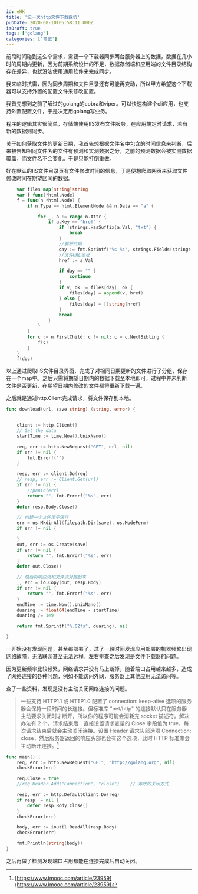 ```yaml
---
id: eHK
title: '记一次http文件下载踩坑'
pubDate: 2020-08-10T05:58:11.000Z
isDraft: true
tags: ['golang']
categories: ['笔记']
---
```


前段时间碰到这么个需求，需要一个下载器同步两台服务器上的数据，数据在几小时的周期内更新，因为前期系统设计的不足，数据存储端和应用端的文件目录结构存在差异，也就没法使用通用软件来完成同步。

我来临时抗雷，因为同步周期和文件目录还有可能再变动，所以甲方希望这个下载器可以支持外置的配置文件来修改配置。

我首先想到之前了解过的golang的cobra和viper。可以快速构建个cli应用，也支持外置配置文件，于是决定用golang写业务。

程序的逻辑其实很简单，存储端使用IIS发布文件服务，在应用端定时请求，若有新的数据则同步。

关于如何获取文件的更新日期，我首先想根据文件名中包含的时间信息来判断，后来被告知相同文件名的文件有预测和实测数据之分，之前的预测数据会被实测数据覆盖，而文件名不会变化。于是只能打倒重做。

好在默认的IIS文件目录页有文件修改时间的信息，于是便想爬取网页来获取文件修改时间在期望区间的数据。

```go
	var files map[string]string
	var f func(*html.Node)
	f = func(n *html.Node) {
		if n.Type == html.ElementNode && n.Data == "a" {

			for _, a := range n.Attr {
				if a.Key == "href" {
					if !strings.HasSuffix(a.Val, "txt") {
						break
					}
					//解析日期
					day := fmt.Sprintf("%s %s", strings.Fields(strings.TrimSpace(n.PrevSibling.Data))[0], strings.Fields(strings.TrimSpace(n.PrevSibling.Data))[1])
					//文件URL地址
					href := a.Val

					if day == "" {
						continue
					}
					if v, ok := files[day]; ok {
						files[day] = append(v, href)
					} else {
						files[day] = []string{href}
					}
					break
				}
			}
		}
		for c := n.FirstChild; c != nil; c = c.NextSibling {
			f(c)
		}
	}
	f(doc)
```

以上通过爬取IIS文件目录界面，完成了对相同日期更新的文件进行了分组，保存在一个map中。之后只需将期望日期内的数据下载至本地即可，过程中并未判断文件是否更新，在期望日期内修改的文件都将重新下载一遍。

之后就是通过http.Client完成请求，将文件保存到本地。

```go
func download(url, save string) (string, error) {


	client := http.Client{}
	// Get the data
	startTime := time.Now().UnixNano()

	req, err := http.NewRequest("GET", url, nil)
	if err != nil {
		fmt.Errorf("")
	}

	resp, err := client.Do(req)
	// resp, err := Client.Get(url)
	if err != nil {
		//panic(err)
		return "", fmt.Errorf("%s", err)
	}
	defer resp.Body.Close()

	// 创建一个文件用于保存
	err = os.MkdirAll(filepath.Dir(save), os.ModePerm)
	if err != nil {

	}
	out, err := os.Create(save)
	if err != nil {
		return "", fmt.Errorf("%s", err)
	}
	defer out.Close()

	// 然后将响应流和文件流对接起来
	_, err = io.Copy(out, resp.Body)
	if err != nil {
		return "", fmt.Errorf("%s", err)
	}
	endTime := time.Now().UnixNano()
	duaring := float64(endTime - startTime)
	duaring /= 1e9

	return fmt.Sprintf("%.02fs", duaring), nil

}
```

一开始没有发现问题，甚至都部署了，过了一段时间发现应用部署的机器频繁出现网络故障，无法联网甚至无法远程。左右排查之后发现是文件下载器的问题。

因为更新频率比较频繁，网络请求并没有马上断掉，随着端口占用越来越多，造成了网络连接的各种问题，例如不能访问外网，服务器上其他应用无法访问等。

查了一些资料，发现是没有主动关闭网络连接的问题。

> 一些支持 HTTP1.1 或 HTTP1.0 配置了 connection: keep-alive 选项的服务器会保持一段时间的长连接。但标准库 "net/http" 的连接默认只在服务器主动要求关闭时才断开，所以你的程序可能会消耗完 socket 描述符。解决办法有 2 个，请求结束后：直接设置请求变量的 Close 字段值为 true，每次请求结束后就会主动关闭连接。设置 Header 请求头部选项 Connection: close，然后服务器返回的响应头部也会有这个选项，此时 HTTP 标准库会主动断开连接。[^1]

[^1]: [https://www.imooc.com/article/23959](https://www.imooc.com/article/23959)

```go
func main() {
    req, err := http.NewRequest("GET", "http://golang.org", nil)
    checkError(err)

    req.Close = true
    //req.Header.Add("Connection", "close")    // 等效的关闭方式

    resp, err := http.DefaultClient.Do(req)
    if resp != nil {
        defer resp.Body.Close()
    }
    checkError(err)

    body, err := ioutil.ReadAll(resp.Body)
    checkError(err)

    fmt.Println(string(body))
}
```

之后再做了检测发现端口占用都能在连接完成后自动关闭。
